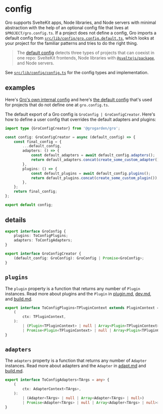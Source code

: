 # config

Gro supports SvelteKit apps, Node libraries, and Node servers with minimal abstraction
with the help of an optional config file that lives at `$PROJECT/gro.config.ts`.
If a project does not define a config, Gro imports a default config from
[`src/lib/config/gro.config.default.ts`](/src/lib/config/gro.config.default.ts),
which looks at your project for the familiar patterns and tries to do the right thing.

> The [default config](/src/lib/config/gro.config.default.ts)
> detects three types of projects that can coexist in one repo:
> SvelteKit frontends,
> Node libraries with [`@sveltejs/package`](https://kit.svelte.dev/docs/packaging),
> and Node servers.

See [`src/lib/config/config.ts`](/src/lib/config/config.ts) for the config types and implementation.

## examples

Here's [Gro's own internal config](/gro.config.ts) and
here's [the default config](/src/lib/config/gro.config.default.ts)
that's used for projects that do not define one at `gro.config.ts`.

The default export of a Gro config is `GroConfig | GroConfigCreator`.
Here's how to define a user config that overrides the default adapters and plugins:

```ts
import type {GroConfigCreator} from '@grogarden/gro';

const config: GroConfigCreator = async (default_config) => {
	const final_config = {
		...default_config,
		adapters: () => {
			const default_adapters = await default_config.adapters();
			return default_adapters.concat(create_some_custom_adapter());
		},
		plugins: () => {
			const default_plugins = await default_config.plugins();
			return default_plugins.concat(create_some_custom_plugin());
		},
	};
	return final_config;
};

export default config;
```

## details

```ts
export interface GroConfig {
	plugins: ToConfigPlugins;
	adapters: ToConfigAdapters;
}

export interface GroConfigCreator {
	(default_config: GroConfig): GroConfig | Promise<GroConfig>;
}
```

## `plugins`

The `plugin` property is a function that returns any number of `Plugin` instances.
Read more about plugins and the `Plugin` in
[plugin.md](plugin.md), [dev.md](dev.md#plugin), and [build.md](build.md#plugin).

```ts
export interface ToConfigPlugins<TPluginContext extends PluginContext = PluginContext> {
	(
		ctx: TPluginContext,
	):
		| (Plugin<TPluginContext> | null | Array<Plugin<TPluginContext> | null>)
		| Promise<Plugin<TPluginContext> | null | Array<Plugin<TPluginContext> | null>>;
}
```

## `adapters`

The `adapters` property is a function that returns any number of `Adapter` instances.
Read more about adapters and the `Adapter` in [adapt.md](adapt.md) and [build.md](build.md#adapt).

```ts
export interface ToConfigAdapters<TArgs = any> {
	(
		ctx: AdapterContext<TArgs>,
	):
		| (Adapter<TArgs> | null | Array<Adapter<TArgs> | null>)
		| Promise<Adapter<TArgs> | null | Array<Adapter<TArgs> | null>>;
}
```
